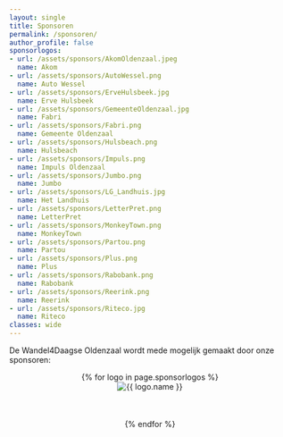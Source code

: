 ```yaml
---
layout: single
title: Sponsoren
permalink: /sponsoren/
author_profile: false
sponsorlogos:
- url: /assets/sponsors/AkomOldenzaal.jpeg
  name: Akom
- url: /assets/sponsors/AutoWessel.png
  name: Auto Wessel
- url: /assets/sponsors/ErveHulsbeek.jpg
  name: Erve Hulsbeek
- url: /assets/sponsors/GemeenteOldenzaal.jpg
  name: Fabri
- url: /assets/sponsors/Fabri.png
  name: Gemeente Oldenzaal
- url: /assets/sponsors/Hulsbeach.png
  name: Hulsbeach
- url: /assets/sponsors/Impuls.png
  name: Impuls Oldenzaal
- url: /assets/sponsors/Jumbo.png
  name: Jumbo
- url: /assets/sponsors/LG_Landhuis.jpg
  name: Het Landhuis
- url: /assets/sponsors/LetterPret.png
  name: LetterPret  
- url: /assets/sponsors/MonkeyTown.png
  name: MonkeyTown
- url: /assets/sponsors/Partou.png
  name: Partou
- url: /assets/sponsors/Plus.png
  name: Plus
- url: /assets/sponsors/Rabobank.png
  name: Rabobank
- url: /assets/sponsors/Reerink.png
  name: Reerink
- url: /assets/sponsors/Riteco.jpg
  name: Riteco
classes: wide
---
```


De Wandel4Daagse Oldenzaal wordt mede mogelijk gemaakt door onze sponsoren:

<div style="text-align: center">
    {% for logo in page.sponsorlogos %}
        <div style="padding-bottom: 50px">
            <img src="{{ logo.url }}" title="{{ logo.name }}" alt="{{ logo.name }}" />
        </div>
    {% endfor %}
</div>